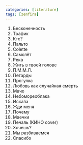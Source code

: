 ```yaml
---
categories: [literature]
tags: [zemfira]
---
```


01. Бесконечность
02. Трафик
03. Кто?
04. Пальто
05. Colette
06. Самолёт
07. Река
08. Жить в твоей голове
09. П.М.М.Л.
10. Петарды
11. Прогулка
12. Любовь как случайная смерть
13. Мачо
14. Небомореоблака
15. Искала
16. Жди меня
17. Почему
18. Маечки
19. Печаль (КИНО cover)
20. Хочешь?
21. Мы разбиваемся
22. Спасибо
